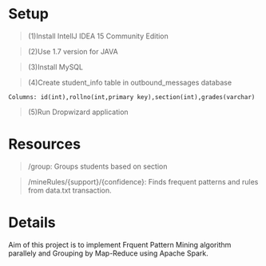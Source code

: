 
Setup
====

>(1)Install IntellJ IDEA 15 Community Edition

>(2)Use 1.7 version for JAVA

>(3)Install MySQL 

>(4)Create student_info table in  outbound_messages database 
 
    Columns: id(int),rollno(int,primary key),section(int),grades(varchar)

>(5)Run Dropwizard application

Resources
====

>/group: Groups students based on section

>/mineRules/{support}/{confidence}: Finds frequent patterns and rules from data.txt transaction. 

Details
====
Aim of this project is to implement Frquent Pattern Mining algorithm parallely and Grouping by Map-Reduce using Apache Spark. 
